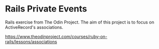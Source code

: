 # Rails Private Events

Rails exercise from The Odin Project. The aim of this project is to focus on ActiveRecord's associations.

https://www.theodinproject.com/courses/ruby-on-rails/lessons/associations
